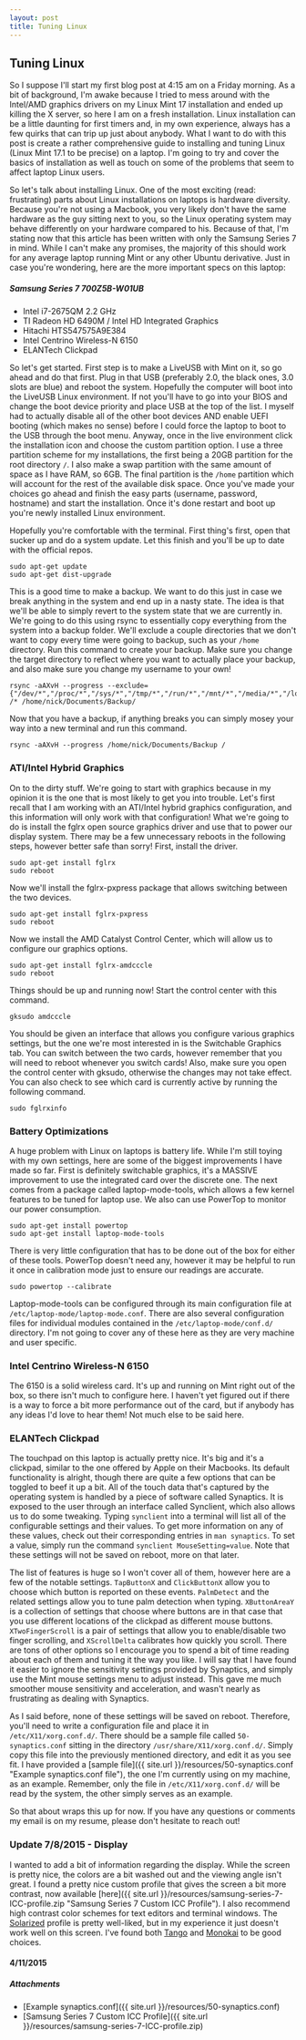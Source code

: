 ```yaml
---
layout: post
title: Tuning Linux
---
```


Tuning Linux
------------

So I suppose I'll start my first blog post at 4:15 am on a Friday morning. As a bit of background, I'm awake because I tried to mess around with the Intel/AMD graphics drivers on my Linux Mint 17 installation and ended up killing the X server, so here I am on a fresh installation. Linux installation can be a little daunting for first timers and, in my own experience, always has a few quirks that can trip up just about anybody. What I want to do with this post is create a rather comprehensive guide to installing and tuning Linux (Linux Mint 17.1 to be precise) on a laptop. I'm going to try and cover the basics of installation as well as touch on some of the problems that seem to affect laptop Linux users.

So let's talk about installing Linux. One of the most exciting (read: frustrating) parts about Linux installations on laptops is hardware diversity. Because you're not using a Macbook, you very likely don't have the same hardware as the guy sitting next to you, so the Linux operating system may behave differently on your hardware compared to his. Because of that, I'm stating now that this article has been written with only the Samsung Series 7 in mind. While I can't make any promises, the majority of this should work for any average laptop running Mint or any other Ubuntu derivative. Just in case you're wondering, here are the more important specs on this laptop:

##### Samsung Series 7 700Z5B-W01UB
*   Intel i7-2675QM 2.2 GHz
*   TI Radeon HD 6490M / Intel HD Integrated Graphics
*   Hitachi HTS547575A9E384
*   Intel Centrino Wireless-N 6150
*   ELANTech Clickpad

So let's get started. First step is to make a LiveUSB with Mint on it, so go ahead and do that first. Plug in that USB (preferably 2.0, the black ones, 3.0 slots are blue) and reboot the system. Hopefully the computer will boot into the LiveUSB Linux environment. If not you'll have to go into your BIOS and change the boot device priority and place USB at the top of the list. I myself had to actually disable all of the other boot devices AND enable UEFI booting (which makes no sense) before I could force the laptop to boot to the USB through the boot menu. Anyway, once in the live environment click the installation icon and choose the custom partition option. I use a three partition scheme for my installations, the first being a 20GB partition for the root directory `/`. I also make a swap partition with the same amount of space as I have RAM, so 6GB. The final partition is the `/home` partition which will account for the rest of the available disk space. Once you've made your choices go ahead and finish the easy parts (username, password, hostname) and start the installation. Once it's done restart and boot up you're newly installed Linux environment.

Hopefully you're comfortable with the terminal. First thing's first, open that sucker up and do a system update. Let this finish and you'll be up to date with the official repos.

    sudo apt-get update
    sudo apt-get dist-upgrade

This is a good time to make a backup. We want to do this just in case we break anything in the system and end up in a nasty state. The idea is that we'll be able to simply revert to the system state that we are currently in. We're going to do this using rsync to essentially copy everything from the system into a backup folder. We'll exclude a couple directories that we don't want to copy every time were going to backup, such as your `/home` directory. Run this command to create your backup. Make sure you change the target directory to reflect where you want to actually place your backup, and also make sure you change my username to your own!

    rsync -aAXvH --progress --exclude={"/dev/*","/proc/*","/sys/*","/tmp/*","/run/*","/mnt/*","/media/*","/lost+found","/home"} /* /home/nick/Documents/Backup/

Now that you have a backup, if anything breaks you can simply mosey your way into a new terminal and run this command.

    rsync -aAXvH --progress /home/nick/Documents/Backup /

### ATI/Intel Hybrid Graphics
On to the dirty stuff. We're going to start with graphics because in my opinion it is the one that is most likely to get you into trouble. Let's first recall that I am working with an ATI/Intel hybrid graphics configuration, and this information will only work with that configuration! What we're going to do is install the fglrx open source graphics driver and use that to power our display system. There may be a few unnecessary reboots in the following steps, however better safe than sorry! First, install the driver.

    sudo apt-get install fglrx
    sudo reboot

Now we'll install the fglrx-pxpress package that allows switching between the two devices.

    sudo apt-get install fglrx-pxpress
    sudo reboot

Now we install the AMD Catalyst Control Center, which will allow us to configure our graphics options.

    sudo apt-get install fglrx-amdcccle
    sudo reboot

Things should be up and running now! Start the control center with this command.

    gksudo amdcccle

You should be given an interface that allows you configure various graphics settings, but the one we're most interested in is the Switchable Graphics tab. You can switch between the two cards, however remember that you will need to reboot whenever you switch cards! Also, make sure you open the control center with gksudo, otherwise the changes may not take effect. You can also check to see which card is currently active by running the following command.

    sudo fglrxinfo

### Battery Optimizations
A huge problem with Linux on laptops is battery life. While I'm still toying with my own settings, here are some of the biggest improvements I have made so far. First is definitely switchable graphics, it's a MASSIVE improvement to use the integrated card over the discrete one. The next comes from a package called laptop-mode-tools, which allows a few kernel features to be tuned for laptop use. We also can use PowerTop to monitor our power consumption.

    sudo apt-get install powertop
    sudo apt-get install laptop-mode-tools

There is very little configuration that has to be done out of the box for either of these tools. PowerTop doesn't need any, however it may be helpful to run it once in calibration mode just to ensure our readings are accurate.

    sudo powertop --calibrate

Laptop-mode-tools can be configured through its main configuration file at `/etc/laptop-mode/laptop-mode.conf`. There are also several configuration files for individual modules contained in the `/etc/laptop-mode/conf.d/` directory. I'm not going to cover any of these here as they are very machine and user specific.

### Intel Centrino Wireless-N 6150
The 6150 is a solid wireless card. It's up and running on Mint right out of the box, so there isn't much to configure here. I haven't yet figured out if there is a way to force a bit more performance out of the card, but if anybody has any ideas I'd love to hear them! Not much else to be said here.

### ELANTech Clickpad

The touchpad on this laptop is actually pretty nice. It's big and it's a clickpad, similar to the one offered by Apple on their Macbooks. Its default functionality is alright, though there are quite a few options that can be toggled to beef it up a bit. All of the touch data that's captured by the operating system is handled by a piece of software called Synaptics. It is exposed to the user through an interface called Synclient, which also allows us to do some tweaking. Typing `synclient` into a terminal will list all of the configurable settings and their values. To get more information on any of these values, check out their corresponding entries in `man synaptics`. To set a value, simply run the command `synclient MouseSetting=value`. Note that these settings will not be saved on reboot, more on that later.

The list of features is huge so I won't cover all of them, however here are a few of the notable settings. `TapButtonX` and `ClickButtonX` allow you to choose which button is reported on these events. `PalmDetect` and the related settings allow you to tune palm detection when typing. `XButtonAreaY` is a collection of settings that choose where buttons are in that case that you use different locations of the clickpad as different mouse buttons. `XTwoFingerScroll` is a pair of settings that allow you to enable/disable two finger scrolling, and `XScrollDelta` calibrates how quickly you scroll. There are tons of other options so I encourage you to spend a bit of time reading about each of them and tuning it the way you like. I will say that I have found it easier to ignore the sensitivity settings provided by Synaptics, and simply use the Mint mouse settings menu to adjust instead. This gave me much smoother mouse sensitivity and acceleration, and wasn't nearly as frustrating as dealing with Synaptics.

As I said before, none of these settings will be saved on reboot. Therefore, you'll need to write a configuration file and place it in `/etc/X11/xorg.conf.d/`. There should be a sample file called `50-synaptics.conf` sitting in the directory `/usr/share/X11/xorg.conf.d/`. Simply copy this file into the previously mentioned directory, and edit it as you see fit. I have provided a [sample file]({{ site.url }}/resources/50-synaptics.conf "Example synaptics.conf file"), the one I'm currently using on my machine, as an example. Remember, only the file in `/etc/X11/xorg.conf.d/` will be read by the system, the other simply serves as an example.

So that about wraps this up for now. If you have any questions or comments my email is on my resume, please don't hesitate to reach out!

### Update 7/8/2015 - Display

I wanted to add a bit of information regarding the display. While the screen is pretty nice, the colors are a bit washed out and the viewing angle isn't great. I found a pretty nice custom profile that gives the screen a bit more contrast, now available [here]({{ site.url }}/resources/samsung-series-7-ICC-profile.zip "Samsung Series 7 Custom ICC Profile"). I also recommend high contrast color schemes for text editors and terminal windows. The [Solarized](http://ethanschoonover.com/solarized) profile is pretty well-liked, but in my experience it just doesn't work well on this screen. I've found both [Tango](http://tango.freedesktop.org/Tango_Icon_Theme_Guidelines) and [Monokai](https://terminal.sexy/#Jygi-PjyJygi-SZypuIu9L91ZtnvroH_oe_k-PjydXFe-SZypuIu9L91ZtnvroH_oe_k-fj1) to be good choices.

#### 4/11/2015

##### Attachments
*   [Example synaptics.conf]({{ site.url }}/resources/50-synaptics.conf)
*   [Samsung Series 7 Custom ICC Profile]({{ site.url }}/resources/samsung-series-7-ICC-profile.zip)